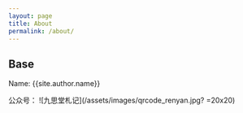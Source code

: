 ```yaml
---
layout: page
title: About
permalink: /about/
---
```


## Base 

Name: {{site.author.name}}

公众号：
![九思堂札记](/assets/images/qrcode_renyan.jpg? =20x20)

<!-- 
You can find the source code for Minima at GitHub:
[jekyll][jekyll-organization] /
[minima](https://github.com/jekyll/minima)


[jekyll-organization]: https://github.com/jekyll
 --> 